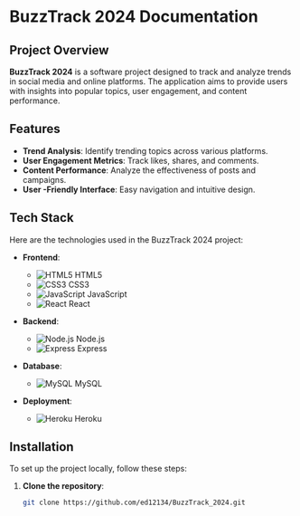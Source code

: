 # BuzzTrack 2024 Documentation

## Project Overview

**BuzzTrack 2024** is a software project designed to track and analyze trends in social media and online platforms. The application aims to provide users with insights into popular topics, user engagement, and content performance.

## Features

- **Trend Analysis**: Identify trending topics across various platforms.
- **User  Engagement Metrics**: Track likes, shares, and comments.
- **Content Performance**: Analyze the effectiveness of posts and campaigns.
- **User -Friendly Interface**: Easy navigation and intuitive design.

## Tech Stack

Here are the technologies used in the BuzzTrack 2024 project:

- **Frontend**: 
  - ![HTML5](https://img.icons8.com/color/48/000000/html-5.png) HTML5
  - ![CSS3](https://img.icons8.com/color/48/000000/css3.png) CSS3
  - ![JavaScript](https://img.icons8.com/color/48/000000/javascript.png) JavaScript
  - ![React](https://img.icons8.com/color/48/000000/react-native.png) React

- **Backend**: 
  - ![Node.js](https://img.icons8.com/color/48/000000/nodejs.png) Node.js
  - ![Express](https://img.icons8.com/color/48/000000/express.png) Express

- **Database**: 
  - ![MySQL](https://img.icons8.com/color/48/000000/mysql.png) MySQL

- **Deployment**: 
  - ![Heroku](https://img.icons8.com/color/48/000000/heroku.png) Heroku

## Installation

To set up the project locally, follow these steps:

1. **Clone the repository**:
   ```bash
   git clone https://github.com/ed12134/BuzzTrack_2024.git

